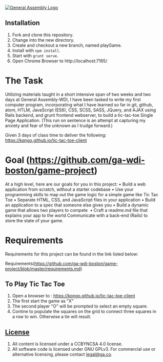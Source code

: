 [![General Assembly Logo](https://camo.githubusercontent.com/1a91b05b8f4d44b5bbfb83abac2b0996d8e26c92/687474703a2f2f692e696d6775722e636f6d2f6b6538555354712e706e67)](https://generalassemb.ly/education/web-development-immersive)


## Installation

1. Fork and clone this repository.
2. Change into the new directory.
3. Create and checkout a new branch, named playGame.
1. Install with `npm install`.
2. Start with `grunt serve`.
3. Open Chrome Browser to http://localhost:7165/


# The Task

Utilizing materials taught in a short intensive span of two weeks and two days at General Assembly-WDI, I have been tasked to write my first computer program, incorporating what I have learned so far in git, github, atom, HTLM, JavaScript (ES6), CSS, SCSS, SASS, JQuery, and AJAX using Rails backend, and grunt frontend webserver, to build a tic-tac-toe Single Page Application.  (This run on sentence is an attempt at capturing my anxiety and fear of the unknown as I trudge forward.)

Given 3 days of class time to deliver the following: https://kqngo.github.io/tic-tac-toe-client


# Goal (https://github.com/ga-wdi-boston/game-project)
At a high level, here are our goals for you in this project:
	• Build a web application from scratch, without a starter codebase
	• Use your programming skills to map out the game logic for a simple game like Tic Tac Toe
	• Separate HTML, CSS, and JavaScript files in your application
	• Build an application to a spec that someone else gives you
	• Build a dynamic game that allows two players to compete 
	• Craft a readme.md file that explains your app to the world
Communicate with a back-end (Rails) to store the state of your game.

# Requirements

Requirements for this project can be found in the link listed below:

Requirements(https://github.com/ga-wdi-boston/game-project/blob/master/requirements.md)


## To Play Tic Tac Toe

1. Open a browser to : https://kqngo.github.io/tic-tac-toe-client
2. The first start the game as "X"
3. The second player "O" will be prompted to select an empty  square.
4. Contine to populate the squares on the grid to connect three squares in a row to win. Otherwise a tie will result.


## [License](LICENSE)

1.  All content is licensed under a CC­BY­NC­SA 4.0 license.
1.  All software code is licensed under GNU GPLv3. For commercial use or
    alternative licensing, please contact legal@ga.co.
